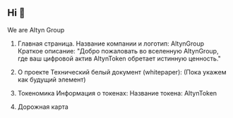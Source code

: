 ## Hi 👋
We are Altyn Group

1. Главная страница. 
Название компании и логотип: AltynGroup
Краткое описание: "Добро пожаловать во вселенную AltynGroup, где ваш цифровой актив AltynToken обретает истинную ценность."

2. О проекте
Технический белый документ (whitepaper): (Пока укажем как будущий элемент)

3. Токеномика
Информация о токенах:
Название токена: AltynToken

4. Дорожная карта

